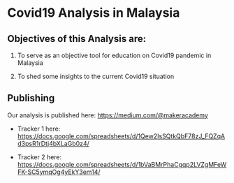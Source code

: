 # Covid19 Analysis in Malaysia

## Objectives of this Analysis are:

1) To serve as an objective tool for education on Covid19 pandemic in Malaysia 

2) To shed some insights to the current Covid19 situation

## Publishing 
Our analysis is published here: https://medium.com/@makeracademy

* Tracker 1 here: https://docs.google.com/spreadsheets/d/1Qew2IsSQtkQbF78zJ_FQZqAd3psR1rDtj4bXLaGb0z4/

* Tracker 2 here: https://docs.google.com/spreadsheets/d/1bVaBMrPhaCgqp2LVZgMFeWFK-SC5ymqOg4yEkY3em14/
